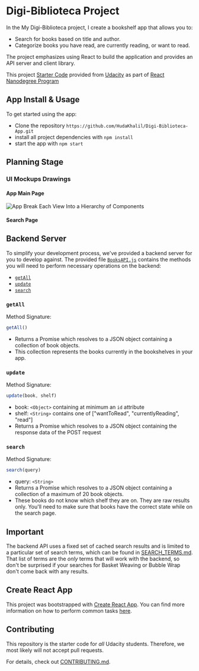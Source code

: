 # Digi-Biblioteca Project

In the My Digi-Biblioteca project, I create a bookshelf app that allows you to:

* Search for books based on title and author.
* Categorize books you have read, are currently reading, or want to read.

The project emphasizes using React to build the application and provides an API server and client library.

This project [Starter Code](https://github.com/udacity/reactnd-project-myreads-starter) provided from [Udacity](https://www.udacity.com/) as part of [React Nanodegree Program](https://www.udacity.com/course/react-nanodegree--nd019)

## App Install & Usage

To get started using the app:

* Clone the repository `https://github.com/HudaKhalil/Digi-Biblioteca-App.git`
* install all project dependencies with `npm install`
* start the app with `npm start`

## Planning Stage

### UI Mockups Drawings

#### App Main Page

![App Break Each View Into a Hierarchy of Components ](https://ibb.co/0mqNWV0)

#### Search Page

## Backend Server

To simplify your development process, we've provided a backend server for you to develop against. The provided file [`BooksAPI.js`](src/BooksAPI.js) contains the methods you will need to perform necessary operations on the backend:

* [`getAll`](#getall)
* [`update`](#update)
* [`search`](#search)

### `getAll`

Method Signature:

```js
getAll()
```

* Returns a Promise which resolves to a JSON object containing a collection of book objects.
* This collection represents the books currently in the bookshelves in your app.

### `update`

Method Signature:

```js
update(book, shelf)
```

* book: `<Object>` containing at minimum an `id` attribute
* shelf: `<String>` contains one of ["wantToRead", "currentlyReading", "read"]  
* Returns a Promise which resolves to a JSON object containing the response data of the POST request

### `search`

Method Signature:

```js
search(query)
```

* query: `<String>`
* Returns a Promise which resolves to a JSON object containing a collection of a maximum of 20 book objects.
* These books do not know which shelf they are on. They are raw results only. You'll need to make sure that books have the correct state while on the search page.

## Important

The backend API uses a fixed set of cached search results and is limited to a particular set of search terms, which can be found in [SEARCH_TERMS.md](SEARCH_TERMS.md). That list of terms are the _only_ terms that will work with the backend, so don't be surprised if your searches for Basket Weaving or Bubble Wrap don't come back with any results.

## Create React App

This project was bootstrapped with [Create React App](https://github.com/facebookincubator/create-react-app). You can find more information on how to perform common tasks [here](https://github.com/facebookincubator/create-react-app/blob/master/packages/react-scripts/template/README.md).

## Contributing

This repository is the starter code for _all_ Udacity students. Therefore, we most likely will not accept pull requests.

For details, check out [CONTRIBUTING.md](CONTRIBUTING.md).
